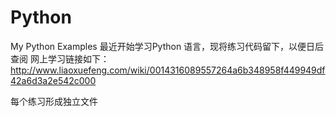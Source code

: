 # Python
My Python Examples
最近开始学习Python 语言，现将练习代码留下，以便日后查阅
网上学习链接如下：
http://www.liaoxuefeng.com/wiki/0014316089557264a6b348958f449949df42a6d3a2e542c000

每个练习形成独立文件

